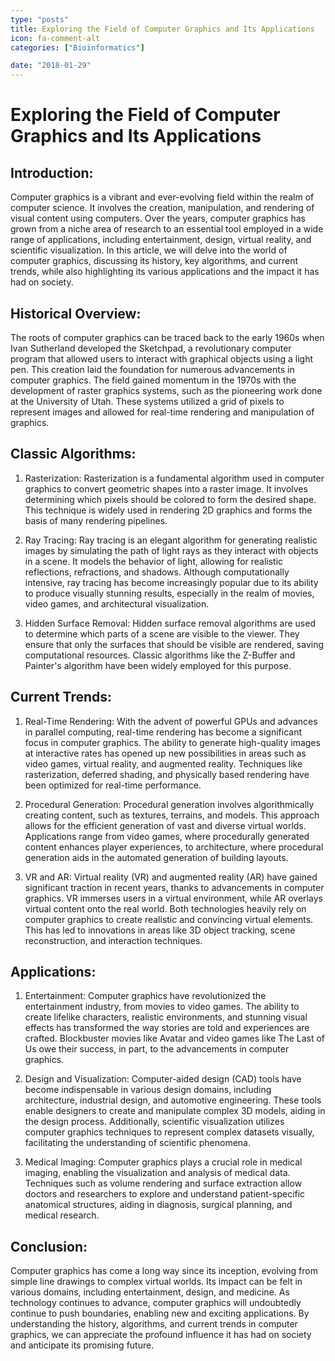 ```yaml
---
type: "posts"
title: Exploring the Field of Computer Graphics and Its Applications
icon: fa-comment-alt
categories: ["Bioinformatics"]

date: "2018-01-29"
---
```




# Exploring the Field of Computer Graphics and Its Applications

## Introduction:

Computer graphics is a vibrant and ever-evolving field within the realm of computer science. It involves the creation, manipulation, and rendering of visual content using computers. Over the years, computer graphics has grown from a niche area of research to an essential tool employed in a wide range of applications, including entertainment, design, virtual reality, and scientific visualization. In this article, we will delve into the world of computer graphics, discussing its history, key algorithms, and current trends, while also highlighting its various applications and the impact it has had on society.

## Historical Overview:

The roots of computer graphics can be traced back to the early 1960s when Ivan Sutherland developed the Sketchpad, a revolutionary computer program that allowed users to interact with graphical objects using a light pen. This creation laid the foundation for numerous advancements in computer graphics. The field gained momentum in the 1970s with the development of raster graphics systems, such as the pioneering work done at the University of Utah. These systems utilized a grid of pixels to represent images and allowed for real-time rendering and manipulation of graphics.

## Classic Algorithms:

1. Rasterization: Rasterization is a fundamental algorithm used in computer graphics to convert geometric shapes into a raster image. It involves determining which pixels should be colored to form the desired shape. This technique is widely used in rendering 2D graphics and forms the basis of many rendering pipelines.

2. Ray Tracing: Ray tracing is an elegant algorithm for generating realistic images by simulating the path of light rays as they interact with objects in a scene. It models the behavior of light, allowing for realistic reflections, refractions, and shadows. Although computationally intensive, ray tracing has become increasingly popular due to its ability to produce visually stunning results, especially in the realm of movies, video games, and architectural visualization.

3. Hidden Surface Removal: Hidden surface removal algorithms are used to determine which parts of a scene are visible to the viewer. They ensure that only the surfaces that should be visible are rendered, saving computational resources. Classic algorithms like the Z-Buffer and Painter's algorithm have been widely employed for this purpose.

## Current Trends:

1. Real-Time Rendering: With the advent of powerful GPUs and advances in parallel computing, real-time rendering has become a significant focus in computer graphics. The ability to generate high-quality images at interactive rates has opened up new possibilities in areas such as video games, virtual reality, and augmented reality. Techniques like rasterization, deferred shading, and physically based rendering have been optimized for real-time performance.

2. Procedural Generation: Procedural generation involves algorithmically creating content, such as textures, terrains, and models. This approach allows for the efficient generation of vast and diverse virtual worlds. Applications range from video games, where procedurally generated content enhances player experiences, to architecture, where procedural generation aids in the automated generation of building layouts.

3. VR and AR: Virtual reality (VR) and augmented reality (AR) have gained significant traction in recent years, thanks to advancements in computer graphics. VR immerses users in a virtual environment, while AR overlays virtual content onto the real world. Both technologies heavily rely on computer graphics to create realistic and convincing virtual elements. This has led to innovations in areas like 3D object tracking, scene reconstruction, and interaction techniques.

## Applications:

1. Entertainment: Computer graphics have revolutionized the entertainment industry, from movies to video games. The ability to create lifelike characters, realistic environments, and stunning visual effects has transformed the way stories are told and experiences are crafted. Blockbuster movies like Avatar and video games like The Last of Us owe their success, in part, to the advancements in computer graphics.

2. Design and Visualization: Computer-aided design (CAD) tools have become indispensable in various design domains, including architecture, industrial design, and automotive engineering. These tools enable designers to create and manipulate complex 3D models, aiding in the design process. Additionally, scientific visualization utilizes computer graphics techniques to represent complex datasets visually, facilitating the understanding of scientific phenomena.

3. Medical Imaging: Computer graphics plays a crucial role in medical imaging, enabling the visualization and analysis of medical data. Techniques such as volume rendering and surface extraction allow doctors and researchers to explore and understand patient-specific anatomical structures, aiding in diagnosis, surgical planning, and medical research.

## Conclusion:

Computer graphics has come a long way since its inception, evolving from simple line drawings to complex virtual worlds. Its impact can be felt in various domains, including entertainment, design, and medicine. As technology continues to advance, computer graphics will undoubtedly continue to push boundaries, enabling new and exciting applications. By understanding the history, algorithms, and current trends in computer graphics, we can appreciate the profound influence it has had on society and anticipate its promising future.